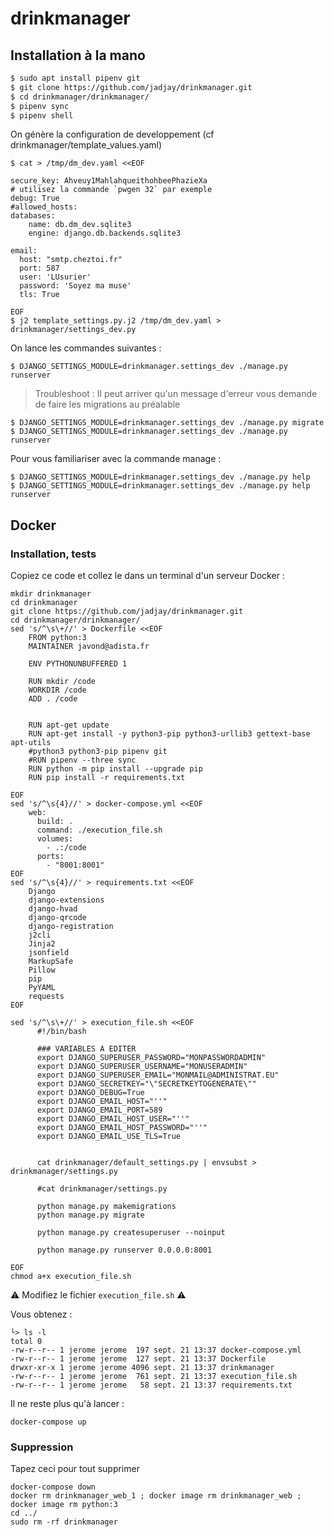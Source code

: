 # drinkmanager

## Installation à la mano

```bash
$ sudo apt install pipenv git 
$ git clone https://github.com/jadjay/drinkmanager.git
$ cd drinkmanager/drinkmanager/
$ pipenv sync
$ pipenv shell
```

On génère la configuration de developpement (cf drinkmanager/template_values.yaml)

```shell
$ cat > /tmp/dm_dev.yaml <<EOF

secure_key: Ahveuy1MahlahqueithohbeePhazieXa
# utilisez la commande `pwgen 32` par exemple 
debug: True
#allowed_hosts:
databases:
    name: db.dm_dev.sqlite3
    engine: django.db.backends.sqlite3

email:
  host: "smtp.cheztoi.fr"
  port: 587
  user: 'LUsurier'
  password: 'Soyez ma muse'
  tls: True

EOF
$ j2 template_settings.py.j2 /tmp/dm_dev.yaml > drinkmanager/settings_dev.py

```

On lance les commandes suivantes :

```shell
$ DJANGO_SETTINGS_MODULE=drinkmanager.settings_dev ./manage.py runserver
```
> Troubleshoot : Il peut arriver qu'un message d'erreur vous demande de faire les migrations au préalable

```shell
$ DJANGO_SETTINGS_MODULE=drinkmanager.settings_dev ./manage.py migrate
$ DJANGO_SETTINGS_MODULE=drinkmanager.settings_dev ./manage.py runserver
```

Pour vous familiariser avec la commande manage :
```shell
$ DJANGO_SETTINGS_MODULE=drinkmanager.settings_dev ./manage.py help
$ DJANGO_SETTINGS_MODULE=drinkmanager.settings_dev ./manage.py help runserver
```


## Docker

### Installation, tests

Copiez ce code et collez le dans un terminal d'un serveur Docker :

```shell
mkdir drinkmanager
cd drinkmanager
git clone https://github.com/jadjay/drinkmanager.git
cd drinkmanager/drinkmanager/
sed 's/^\s\+//' > Dockerfile <<EOF
    FROM python:3
    MAINTAINER javond@adista.fr
    
    ENV PYTHONUNBUFFERED 1
    
    RUN mkdir /code
    WORKDIR /code
    ADD . /code
    

    RUN apt-get update
    RUN apt-get install -y python3-pip python3-urllib3 gettext-base apt-utils
    #python3 python3-pip pipenv git
    #RUN pipenv --three sync
    RUN python -m pip install --upgrade pip
    RUN pip install -r requirements.txt

EOF
sed 's/^\s{4}//' > docker-compose.yml <<EOF
    web:
      build: .
      command: ./execution_file.sh
      volumes:
        - .:/code
      ports:
        - "8001:8001"
EOF
sed 's/^\s{4}//' > requirements.txt <<EOF
    Django
    django-extensions
    django-hvad
    django-qrcode
    django-registration
    j2cli
    Jinja2
    jsonfield
    MarkupSafe
    Pillow
    pip
    PyYAML
    requests
EOF

sed 's/^\s\+//' > execution_file.sh <<EOF
      #!/bin/bash
      
      ### VARIABLES A EDITER
      export DJANGO_SUPERUSER_PASSWORD="MONPASSWORDADMIN"
      export DJANGO_SUPERUSER_USERNAME="MONUSERADMIN"
      export DJANGO_SUPERUSER_EMAIL="MONMAIL@ADMINISTRAT.EU"
      export DJANGO_SECRETKEY="\"SECRETKEYTOGENERATE\""
      export DJANGO_DEBUG=True
      export DJANGO_EMAIL_HOST="''"
      export DJANGO_EMAIL_PORT=589
      export DJANGO_EMAIL_HOST_USER="''"
      export DJANGO_EMAIL_HOST_PASSWORD="''"
      export DJANGO_EMAIL_USE_TLS=True


      cat drinkmanager/default_settings.py | envsubst > drinkmanager/settings.py

      #cat drinkmanager/settings.py

      python manage.py makemigrations
      python manage.py migrate

      python manage.py createsuperuser --noinput

      python manage.py runserver 0.0.0.0:8001
      
EOF
chmod a+x execution_file.sh
```

⚠️ Modifiez le fichier ```execution_file.sh``` ⚠️

Vous obtenez :
```shell
└> ls -l
total 0
-rw-r--r-- 1 jerome jerome  197 sept. 21 13:37 docker-compose.yml
-rw-r--r-- 1 jerome jerome  127 sept. 21 13:37 Dockerfile
drwxr-xr-x 1 jerome jerome 4096 sept. 21 13:37 drinkmanager
-rw-r--r-- 1 jerome jerome  761 sept. 21 13:37 execution_file.sh
-rw-r--r-- 1 jerome jerome   58 sept. 21 13:37 requirements.txt
```

Il ne reste plus qu'à lancer :
```shell
docker-compose up
```

### Suppression

Tapez ceci pour tout supprimer

```shell
docker-compose down
docker rm drinkmanager_web_1 ; docker image rm drinkmanager_web ; docker image rm python:3 
cd ../
sudo rm -rf drinkmanager
```
